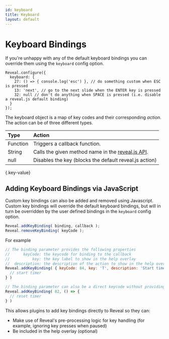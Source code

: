 ```yaml
---
id: keyboard
title: Keyboard
layout: default
---
```


# Keyboard Bindings

If you're unhappy with any of the default keyboard bindings you can override them using the `keyboard` config option.

```javascript/1-5
Reveal.configure({
  keyboard: {
    27: () => { console.log('esc') }, // do something custom when ESC is pressed
    13: 'next', // go to the next slide when the ENTER key is pressed
    32: null // don't do anything when SPACE is pressed (i.e. disable a reveal.js default binding)
  }
});
```

The keyboard object is a map of key codes and their corresponding *action*. The action can be of three different types.

| Type          | Action
| :-            | :-
| Function      | Triggers a callback function.
| String        | Calls the given method name in the [reveal.js API](/api/).
| null          | Disables the key (blocks the default reveal.js action)
{.key-value}

## Adding Keyboard Bindings via JavaScript

Custom key bindings can also be added and removed using Javascript. Custom key bindings will override the default keyboard bindings, but will in turn be overridden by the user defined bindings in the `keyboard` config option.

```javascript
Reveal.addKeyBinding( binding, callback );
Reveal.removeKeyBinding( keyCode );
```

For example

```javascript
// The binding parameter provides the following properties
//      keyCode: the keycode for binding to the callback
//          key: the key label to show in the help overlay
//  description: the description of the action to show in the help overlay
Reveal.addKeyBinding( { keyCode: 84, key: 'T', description: 'Start timer' }, () => {
  // start timer
} )

// The binding parameter can also be a direct keycode without providing the help description
Reveal.addKeyBinding( 82, () => {
  // reset timer
} )
```

This allows plugins to add key bindings directly to Reveal so they can:
- Make use of Reveal's pre-processing logic for key handling (for example, ignoring key presses when paused)
- Be included in the help overlay (optional)